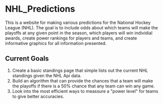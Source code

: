 # NHL_Predictions

This is a website for making various predictions for the National Hockey League (NHL). The goal is to include odds about which teams will make the playoffs at any given point in the season, which players will win individial awards, create power rankings for players and teams, and create informative graphics for all information presented.

## Current Goals

1. Create a basic standings page that simple lists out the current NHL standings given the NHL Api data.
2. Build an algorithm that can provide the chances that a team will make the playoffs if there is a 50% chance that any team can win any game.
3. Look into the most efficient ways to meassure a "power level" for teams to give better accuracies.
